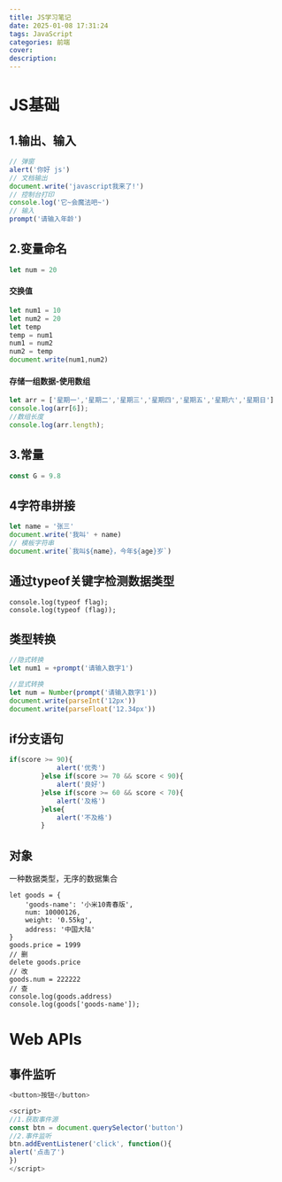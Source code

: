 ```yaml
---
title: JS学习笔记
date: 2025-01-08 17:31:24
tags: JavaScript
categories: 前端
cover:
description:
---
```


# JS基础

## 1.输出、输入

```javascript
// 弹窗
alert('你好 js')
// 文档输出
document.write('javascript我来了!')
// 控制台打印
console.log('它~会魔法吧~')
// 输入
prompt('请输入年龄')
```

## 2.变量命名

```javascript
let num = 20
```

#### 交换值

```js
let num1 = 10
let num2 = 20
let temp
temp = num1
num1 = num2
num2 = temp
document.write(num1,num2)
```

#### 存储一组数据-使用数组

```js
let arr = ['星期一','星期二','星期三','星期四','星期五','星期六','星期日']
console.log(arr[6]);
//数组长度
console.log(arr.length);
```

## 3.常量

```js
const G = 9.8
```

## 4字符串拼接

```js
let name = '张三'
document.write('我叫' + name)
// 模板字符串
document.write(`我叫${name}，今年${age}岁`)

```

## 通过typeof关键字检测数据类型

```
console.log(typeof flag);
console.log(typeof (flag));
```

## 类型转换

```js
//隐式转换
let num1 = +prompt('请输入数字1')

//显式转换
let num = Number(prompt('请输入数字1'))
document.write(parseInt('12px'))
document.write(parseFloat('12.34px'))
```

## if分支语句

```js
if(score >= 90){
            alert('优秀')
        }else if(score >= 70 && score < 90){
            alert('良好')
        }else if(score >= 60 && score < 70){
            alert('及格')
        }else{
            alert('不及格')
        }
```



## 对象

一种数据类型，无序的数据集合

```
let goods = {
	'goods-name': '小米10青春版',
	num: 10000126,
	weight: '0.55kg',
	address: '中国大陆'
}
goods.price = 1999
// 删
delete goods.price
// 改
goods.num = 222222
// 查
console.log(goods.address)
console.log(goods['goods-name']);
```

# Web APIs





## 事件监听

```js
<button>按钮</button>

<script>
//1.获取事件源
const btn = document.querySelector('button')
//2.事件监听
btn.addEventListener('click', function(){
alert('点击了')
})
</script>
```

